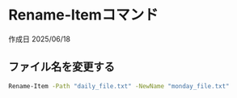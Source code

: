 # Rename-Itemコマンド

作成日 2025/06/18

## ファイル名を変更する

```bash
Rename-Item -Path "daily_file.txt" -NewName "monday_file.txt"
```
